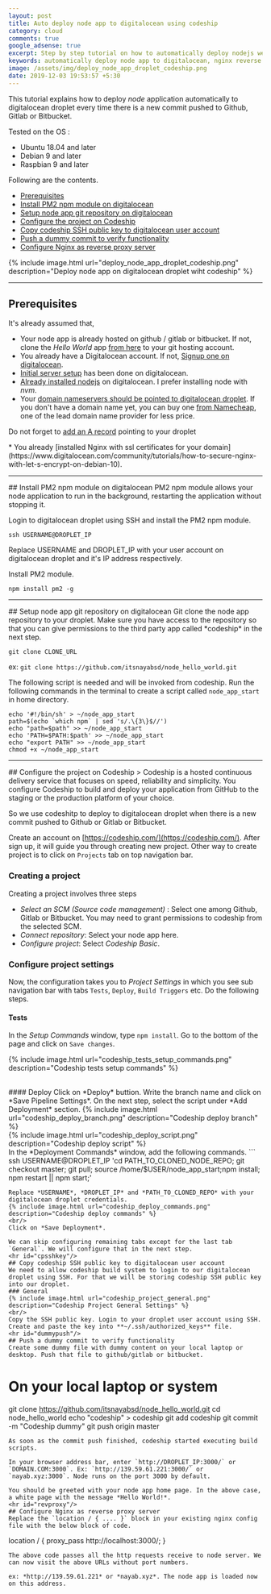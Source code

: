```yaml
---
layout: post
title: Auto deploy node app to digitalocean using codeship
category: cloud
comments: true
google_adsense: true
excerpt: Step by step tutorial on how to automatically deploy nodejs web app hosted on github to digitalocean cloud platform using codeship build platform.
keywords: automatically deploy node app to digitalocean, nginx reverse proxy, point name servers to digitalocean, codeship build to digitalocean integration, run node app in the background using pm2, install ssl digitalocean droplet letsencrypt, deploy node app on production server
image: /assets/img/deploy_node_app_droplet_codeship.png
date: 2019-12-03 19:53:57 +5:30
---
```


This tutorial explains how to deploy *node* application automatically to digitalocean droplet every time there is a new commit pushed to Github, Gitlab or Bitbucket.

Tested on the OS :
 * Ubuntu 18.04 and later
 * Debian 9 and later
 * Raspbian 9 and later

Following are the contents.
 * [Prerequisites](#prereq)
 * [Install PM2 npm module on digitalocean](#pm2)
 * [Setup node app git repository on digitalocean](#digirepo)
 * [Configure the project on Codeship](#codeship)
 * [Copy codeship SSH public key to digitalocean user account](#cpsshkey)
 * [Push a dummy commit to verify functionality](#dummypush)
 * [Configure Nginx as reverse proxy server](#revproxy)

{% include image.html url="deploy_node_app_droplet_codeship.png" description="Deploy node app on digitalocean droplet wiht codeship" %}
<hr id="prereq"/>

## Prerequisites
It's already assumed that,
 * Your node app is already hosted on github / gitlab or bitbucket. If not, clone the *Hello World* app [from here](https://github.com/itsnayabsd/node_hello_world.git) to your git hosting account.
 * You already have a Digitalocean account. If not, [Signup one on digitalocean](https://m.do.co/c/e80679853c2f).
 * [Initial server setup](https://www.digitalocean.com/community/tutorials/initial-server-setup-with-debian-10) has been done on digitalocean.
 * [Already installed nodejs](https://www.digitalocean.com/community/tutorials/how-to-install-node-js-on-debian-10) on digitalocean. I prefer installing node with *nvm*.
 * Your [domain nameservers should be pointed to digitalocean droplet](https://www.digitalocean.com/community/tutorials/how-to-point-to-digitalocean-nameservers-from-common-domain-registrars). If you don't have a domain name yet, you can buy one [from Namecheap](https://namecheap.pxf.io/m356a), one of the lead domain name provider for less price.
<p class="isa_warning">Do not forget to <a href="https://www.digitalocean.com/docs/networking/dns/how-to/manage-records/#a-records)">add an A record</a> pointing to your droplet</p>
 * You already [installed Nginx with ssl certificates for your domain](https://www.digitalocean.com/community/tutorials/how-to-secure-nginx-with-let-s-encrypt-on-debian-10).

<hr id="pm2"/>
## Install PM2 npm module on digitalocean
PM2 npm module allows your node application to run in the background, restarting the application without stopping it.

Login to digitalocean droplet using SSH and install the PM2 npm module.
```
ssh USERNAME@DROPLET_IP
```
Replace USERNAME and DROPLET_IP with your user account on digitalocean droplet and it's IP address respectively.

Install PM2 module.
```
npm install pm2 -g
```
<hr id="digirepo"/>
## Setup node app git repository on digitalocean
Git clone the node app repository to your droplet. Make sure you have access to the repository so that you can give permissions to the third party app called *codeship* in the next step.

```
git clone CLONE_URL
```
ex: `git clone https://github.com/itsnayabsd/node_hello_world.git`

The following script is needed and will be invoked from codeship. Run the following commands in the terminal to create a script called `node_app_start` in home directory.
```
echo '#!/bin/sh' > ~/node_app_start
path=$(echo `which npm` | sed 's/.\{3\}$//')
echo "path=$path" >> ~/node_app_start
echo 'PATH=$PATH:$path' >> ~/node_app_start
echo "export PATH" >> ~/node_app_start
chmod +x ~/node_app_start 
```
<hr id="codeship"/>
## Configure the project on Codeship
> Codeship is a hosted continuous delivery service that focuses on speed, reliability and simplicity. You configure Codeship to build and deploy your application from GitHub to the staging or the production platform of your choice.

So we use codeshitp to deploy to digitalocean droplet when there is a new commit pushed to Github or Gitlab or Bitbucket.

Create an account on [https://codeship.com/](https://codeship.com/). After sign up, it will guide you through creating new project. Other way to create project is to click on `Projects` tab on top navigation bar.

### Creating a project
Creating a project involves three steps
 * *Select an SCM (Source code management)* : Select one among Github, Gitlab or Bitbucket. You may need to grant permissions to codeship from the selected SCM.
 * *Connect repository*: Select your node app here.
 * *Configure project*: Select *Codeship Basic*.

### Configure project settings
Now, the configuration takes you to *Project Settings* in which you see sub navigation bar with tabs `Tests`, `Deploy`, `Build Triggers` etc. Do the following steps.
#### Tests
In the *Setup Commands* window, type `npm install`. Go to the bottom of the page and click on `Save changes`.

{% include image.html url="codeship_tests_setup_commands.png" description="Codeship tests setup commands" %}

<br/>
#### Deploy
Click on *Deploy* buttion. Write the branch name and click on *Save Pipeline Settings*. On the next step, select the script under *Add Deployment* section.
{% include image.html url="codeship_deploy_branch.png" description="Codeship deploy branch" %}
<br/>
{% include image.html url="codeship_deploy_script.png" description="Codeship deploy script" %}
<br/>
 In the *Deployment Commands* window, add the following commands.
```
ssh USERNAME@DROPLET_IP 'cd PATH_TO_CLONED_NODE_REPO; git checkout master; git pull; source /home/$USER/node_app_start;npm install; npm restart || npm start;'

```
Replace *USERNAME*, *DROPLET_IP* and *PATH_TO_CLONED_REPO* with your digitalocean droplet credentials.
{% include image.html url="codeship_deploy_commands.png" description="Codeship deploy commands" %}
<br/>
Click on *Save Deployment*.

We can skip configuring remaining tabs except for the last tab `General`. We will configure that in the next step.
<hr id="cpsshkey"/>
## Copy codeship SSH public key to digitalocean user account
We need to allow codeship build system to login to our digitalocean droplet using SSH. For that we will be storing codeship SSH public key into our droplet.
### General
{% include image.html url="codeship_project_general.png" description="Codeship Project General Settings" %}
<br/>
Copy the SSH public key. Login to your droplet user account using SSH. Create and paste the key into **~/.ssh/authorized_keys** file.
<hr id="dummypush"/>
## Push a dummy commit to verify functionality
Create some dummy file with dummy content on your local laptop or desktop. Push that file to github/gitlab or bitbucket.

```
# On your local laptop or system
git clone https://github.com/itsnayabsd/node_hello_world.git
cd node_hello_world
echo "codeship" > codeship
git add codeship
git commit -m "Codeship dummy"
git push origin master
```
As soon as the commit push finished, codeship started executing build scripts.

In your browser address bar, enter `http://DROPLET_IP:3000/` or `DOMAIN.COM:3000`. Ex: `http://139.59.61.221:3000/` or `nayab.xyz:3000`. Node runs on the port 3000 by default.

You should be greeted with your node app home page. In the above case, a white page with the message *Hello World!*.
<hr id="revproxy"/>
## Configure Nginx as reverse proxy server
Replace the `location / { .... }` block in your existing nginx config file with the below block of code.
```
  location / {
      proxy_pass http://localhost:3000/;
  }
```
The above code passes all the http requests receive to node server. We can now visit the above URLs without port numbers.

ex: *http://139.59.61.221* or *nayab.xyz*. The node app is loaded now on this address.

